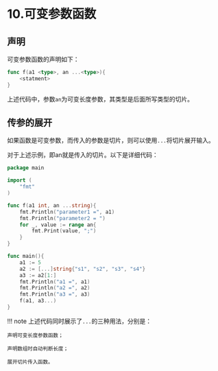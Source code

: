 # 10.可变参数函数

## 声明

可变参数函数的声明如下：  
```go
func f(a1 <type>, an ...<type>){
    <statment>
}
```

上述代码中，参数`an`为可变长度参数，其类型是后面所写类型的切片。  

## 传参的展开

如果函数是可变参数，而传入的参数是切片，则可以使用`...`将切片展开输入。  

对于上述示例，即an就是传入的切片。以下是详细代码：  

```go
package main

import (
	"fmt"
)

func f(a1 int, an ...string){
	fmt.Println("parameter1 =", a1)
	fmt.Println("parameter2 = ")
	for _, value := range an{
		fmt.Print(value, ";")
	}
}

func main(){
	a1 := 5
	a2 := [...]string{"s1", "s2", "s3", "s4"}
	a3 := a2[1:]
	fmt.Println("a1 =", a1)
	fmt.Println("a2 =", a2)
	fmt.Println("a3 =", a3)
	f(a1, a3...)
}
```

!!! note
    上述代码同时展示了`...`的三种用法，分别是：  

    声明可变长度参数函数；  

    声明数组时自动判断长度；  

    展开切片传入函数。  